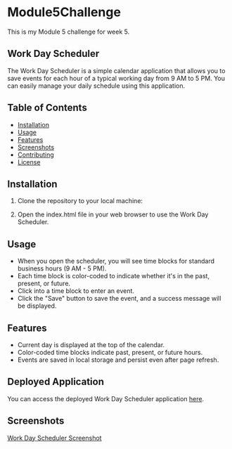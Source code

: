 # Module5Challenge

This is my Module 5 challenge for week 5.

## Work Day Scheduler

The Work Day Scheduler is a simple calendar application that allows you to save events for each hour of a typical working day from 9 AM to 5 PM. You can easily manage your daily schedule using this application.

## Table of Contents

- [Installation](#installation)
- [Usage](#usage)
- [Features](#features)
- [Screenshots](#screenshots)
- [Contributing](#contributing)
- [License](#license)

## Installation

1. Clone the repository to your local machine:

2. Open the index.html file in your web browser to use the Work Day Scheduler.

## Usage

- When you open the scheduler, you will see time blocks for standard business hours (9 AM - 5 PM).
- Each time block is color-coded to indicate whether it's in the past, present, or future.
- Click into a time block to enter an event.
- Click the "Save" button to save the event, and a success message will be displayed.

## Features

- Current day is displayed at the top of the calendar.
- Color-coded time blocks indicate past, present, or future hours.
- Events are saved in local storage and persist even after page refresh.

## Deployed Application

You can access the deployed Work Day Scheduler application [here](https://blade7unner.github.io/Module5Challenge/).


## Screenshots

[Work Day Scheduler Screenshot](./assets/images/screenshot.png)



